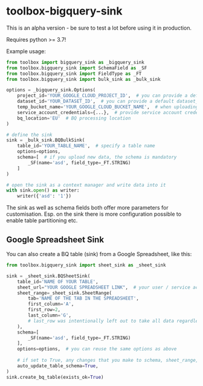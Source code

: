 # toolbox-bigquery-sink

This is an alpha version - be sure to test a lot before using it in production.

Requires python >= 3.7!

Example usage:


```python
from toolbox import bigquery_sink as _bigquery_sink
from toolbox.bigquery_sink import SchemaField as _SF
from toolbox.bigquery_sink import FieldType as _FT
from toolbox.bigquery_sink import bulk_sink as _bulk_sink

options = _bigquery_sink.Options(
    project_id='YOUR_GOOGLE_CLOUD_PROJECT_ID',  # you can provide a default project_id when uploading data
    dataset_id='YOUR_DATASET_ID',  # you can provide a default dataset_id when uploading data
    temp_bucket_name='YOUR_GOOGLE_CLOUD_BUCKET_NAME',  # when uploading bulk data need a temp storage bucket
    service_account_credentials={...},  # provide service account credentials
    bq_location='EU'  # BQ processing location
)

# define the sink
sink = _bulk_sink.BQBulkSink(
    table_id='YOUR_TABLE_NAME',  # specify a table name
    options=options,  
    schema=[  # if you upload new data, the schema is mandatory 
        _SF(name='asd', field_type=_FT.STRING)
    ]
)

# open the sink as a context manager and write data into it
with sink.open() as writer:
    writer({'asd': '1'})
```

The sink as well as schema fields both offer more parameters for customisation. Esp. on the sink there is more configuration possible to enable table partitioning etc.



## Google Spreadsheet Sink

You can also create a BQ table (sink) from a Google Spreadsheet, like this:

```python
from toolbox.bigquery_sink import sheet_sink as _sheet_sink

sink = _sheet_sink.BQSheetSink(
    table_id='NAME OF YOUR TABLE',
    sheet_url="YOUR GOOGLE SPREADSHEET LINK",  # your user / service account needs read access to it!
    sheet_range=_sheet_sink.SheetRange(
        tab='NAME OF THE TAB IN THE SPREADSHEET',
        first_column='A',
        first_row=2,
        last_column='G',
        # last_row was intentionally left out to take all data regardless where it ends!
    ),
    schema=[
        _SF(name='asd', field_type=_FT.STRING)
    ],
    options=options,  # you can reuse the same options as above
    
    # if set to True, any changes that you make to schema, sheet_range, description, ... are applied (if possible) automatically
    auto_update_table_schema=True,  
)
sink.create_bq_table(exists_ok=True)
```